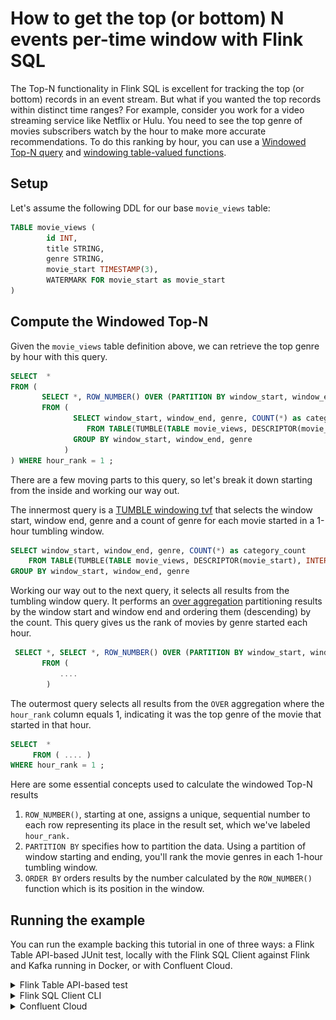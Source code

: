 <!-- title: How to get the top (or bottom) N events per-time window with Flink SQL -->
<!-- description: In this tutorial, learn how to get the top (or bottom) N events per-time window with Flink SQL, with step-by-step instructions and supporting code. -->

# How to get the top (or bottom) N events per-time window with Flink SQL

The Top-N functionality in Flink SQL is excellent for tracking the top (or bottom) records in an event stream.  But what if you wanted the top records within distinct time ranges?  For example, consider you work for a video streaming service like Netflix or Hulu.  You need to see the top genre of movies subscribers watch by the hour to make more accurate recommendations.  To do this ranking by hour, you can use a [Windowed Top-N query](https://nightlies.apache.org/flink/flink-docs-release-1.19/docs/dev/table/sql/queries/window-topn/) and [windowing table-valued functions](https://nightlies.apache.org/flink/flink-docs-release-1.19/docs/dev/table/sql/queries/window-tvf/).

## Setup

Let's assume the following DDL for our base `movie_views` table:

```sql
TABLE movie_views (
        id INT,
        title STRING,
        genre STRING,
        movie_start TIMESTAMP(3),
        WATERMARK FOR movie_start as movie_start
)
```

## Compute the Windowed Top-N

Given the `movie_views` table definition above, we can retrieve the top genre by hour with this query.

```sql
SELECT  *
FROM (
       SELECT *, ROW_NUMBER() OVER (PARTITION BY window_start, window_end ORDER BY category_count DESC ) as hour_rank
       FROM (
              SELECT window_start, window_end, genre, COUNT(*) as category_count
                 FROM TABLE(TUMBLE(TABLE movie_views, DESCRIPTOR(movie_start), INTERVAL '1' HOUR))
              GROUP BY window_start, window_end, genre
            )
) WHERE hour_rank = 1 ;
```
 
There are a few moving parts to this query, so let's break it down starting from the inside and working our way out.

The innermost query is a [TUMBLE windowing tvf](https://nightlies.apache.org/flink/flink-docs-release-1.19/docs/dev/table/sql/queries/window-tvf/#tumble) that selects the window start, window end, genre and a count of genre for each movie started in a 1-hour tumbling window.

```sql
SELECT window_start, window_end, genre, COUNT(*) as category_count
    FROM TABLE(TUMBLE(TABLE movie_views, DESCRIPTOR(movie_start), INTERVAL '1' HOUR))
GROUP BY window_start, window_end, genre
```

Working our way out to the next query, it selects all results from the tumbling window query.  It performs an [over aggregation](https://nightlies.apache.org/flink/flink-docs-release-1.19/docs/dev/table/sql/queries/over-agg/) partitioning results by the window start and window end and ordering them (descending) by the count.  This query gives us the rank of movies by genre started each hour.

```sql
 SELECT *, SELECT *, ROW_NUMBER() OVER (PARTITION BY window_start, window_end ORDER BY category_count DESC )
       FROM ( 
           ....
        )
```

The outermost query selects all results from the `OVER` aggregation where the `hour_rank` column equals 1, indicating it was the top genre of the movie that started in that hour.

```sql
SELECT  *
     FROM ( .... )
WHERE hour_rank = 1 ;
```

Here are some essential concepts used to calculate the windowed Top-N results

1. `ROW_NUMBER()`, starting at one, assigns a unique, sequential number to each row representing its place in the result set, which we've labeled `hour_rank.`
2. `PARTITION BY` specifies how to partition the data. Using a partition of window starting and ending, you'll rank the movie genres in each 1-hour tumbling window.
3. `ORDER BY` orders results by the number calculated by the `ROW_NUMBER()` function which is its position in the window.

## Running the example

You can run the example backing this tutorial in one of three ways: a Flink Table API-based JUnit test, locally with the Flink SQL Client 
against Flink and Kafka running in Docker, or with Confluent Cloud.

<details>
  <summary>Flink Table API-based test</summary>

  ### Prerequisites

  * Java 17, e.g., follow the OpenJDK installation instructions [here](https://openjdk.org/install/) if you don't have Java. 
  * Docker running via [Docker Desktop](https://docs.docker.com/desktop/) or [Docker Engine](https://docs.docker.com/engine/install/)

  ### Run the test

  Clone the `confluentinc/tutorials` GitHub repository (if you haven't already) and navigate to the `tutorials` directory:

  ```shell
  git clone git@github.com:confluentinc/tutorials.git
  cd tutorials
  ```

  Run the following command to execute [FlinkSqlTopNTest#testTopN](src/test/java/io/confluent/developer/FlinkSqlTopNTest.java):

  ```plaintext
  ./gradlew clean :windowed-top-N:flinksql:test
  ```

  The test starts Kafka and Schema Registry with [Testcontainers](https://testcontainers.com/), runs the Flink SQL commands
  above against a local Flink `StreamExecutionEnvironment`, and ensures that the aggregation results are what we expect.
</details>

<details>
  <summary>Flink SQL Client CLI</summary>

  ### Prerequisites

  * Docker running via [Docker Desktop](https://docs.docker.com/desktop/) or [Docker Engine](https://docs.docker.com/engine/install/)
  * [Docker Compose](https://docs.docker.com/compose/install/). Ensure that the command `docker compose version` succeeds.

  ### Run the commands

  Clone the `confluentinc/tutorials` GitHub repository (if you haven't already) and navigate to the `tutorials` directory:

  ```shell
  git clone git@github.com:confluentinc/tutorials.git
  cd tutorials
  ```

  Start Flink and Kafka:

  ```shell
  docker compose -f ./docker/docker-compose-flinksql.yml up -d
  ```

  Next, open the Flink SQL Client CLI:

  ```shell
  docker exec -it flink-sql-client sql-client.sh
  ```

  Finally, run following SQL statements to create the `movie_views` table backed by Kafka running in Docker, populate it with
  test data, and run the Top-N query.

  ```sql
  CREATE TABLE movie_views (
            id INT,
            title STRING,
            genre STRING,
            movie_start TIMESTAMP(3),
            WATERMARK FOR movie_start as movie_start
  ) WITH (
      'connector' = 'kafka',
      'topic' = 'movie_views',
      'properties.bootstrap.servers' = 'broker:9092',
      'scan.startup.mode' = 'earliest-offset',
      'key.format' = 'raw',
      'key.fields' = 'id',
      'value.format' = 'json',
      'value.fields-include' = 'EXCEPT_KEY'
  );
  ```

  ```sql
  INSERT INTO movie_views (id, title, genre, movie_start)
  VALUES (123, 'The Dark Knight', 'Action', TO_TIMESTAMP('2024-04-23 19:04:00')),
         (456, 'Avengers: Endgame', 'Action', TO_TIMESTAMP('2024-04-23 22:01:00')),
         (789, 'Inception', 'Sci-Fi', TO_TIMESTAMP('2024-04-23 20:24:00')),
         (147, 'Joker', 'Drama', TO_TIMESTAMP('2024-04-23 22:56:00')),
         (258, 'The Godfather', 'Crime', TO_TIMESTAMP('2024-04-23 19:13:00')),
         (369, 'Casablanca', 'Romance', TO_TIMESTAMP('2024-04-23 20:26:00')),
         (321, 'The Shawshank Redemption', 'Drama', TO_TIMESTAMP('2024-04-23 20:20:00')),
         (654, 'Forrest Gump', 'Drama', TO_TIMESTAMP('2024-04-23 21:54:00')),
         (135, 'Pulp Fiction', 'Crime', TO_TIMESTAMP('2024-04-23 22:09:00')),
         (246, 'The Godfather: Part II', 'Crime', TO_TIMESTAMP('2024-04-23 19:28:00')),
         (842, 'Toy Story 3', 'Animation', TO_TIMESTAMP('2024-04-23 23:12:00')),
         (931, 'Up', 'Animation', TO_TIMESTAMP('2024-04-23 22:17:00')),
         (624, 'The Lion King', 'Animation', TO_TIMESTAMP('2024-04-23 22:28:00')),
         (512, 'Star Wars: The Force Awakens', 'Sci-Fi', TO_TIMESTAMP('2024-04-23 20:42:00')),
         (678, 'The Matrix', 'Sci-Fi', TO_TIMESTAMP('2024-04-23 19:25:00')),
         (753, 'Interstellar', 'Sci-Fi', TO_TIMESTAMP('2024-04-23 20:14:00')),
         (834, 'Titanic', 'Romance', TO_TIMESTAMP('2024-04-23 20:25:00')),
         (333, 'The Pride of Archbishop Carroll', 'History', TO_TIMESTAMP('2024-04-24 03:37:00'));
  ```

  ```sql
  SELECT  *
  FROM (
      SELECT *, ROW_NUMBER() OVER (PARTITION BY window_start, window_end ORDER BY category_count DESC ) as hour_rank
      FROM (
          SELECT window_start, window_end, genre, COUNT(*) as category_count
          FROM TABLE(TUMBLE(TABLE movie_views, DESCRIPTOR(movie_start), INTERVAL '1' HOUR))
          GROUP BY window_start, window_end, genre
      )
  ) WHERE hour_rank = 1 ;
  ```

  The query output should look like this:

  ```plaintext
              window_start         window_end         genre      category_count    hour_rank 
          2024-04-23 19:00:00  2024-04-23 20:00:00    Crime           2               1 
          2024-04-23 20:00:00  2024-04-23 21:00:00    Sci-Fi          3               1 
          2024-04-23 21:00:00  2024-04-23 22:00:00    Drama           1               1 
          2024-04-23 22:00:00  2024-04-23 23:00:00    Animation       2               1 
          2024-04-23 23:00:00  2024-04-24 00:00:00    Animation       1               1   
  ```

  When you are finished, clean up the containers used for this tutorial by running:

  ```shell
  docker compose -f ./docker/docker-compose-flinksql.yml down
  ```
</details>

<details>
  <summary>Confluent Cloud</summary>

  ### Prerequisites

  * A [Confluent Cloud](https://confluent.cloud/signup) account
  * A Flink compute pool created in Confluent Cloud. Follow [this](https://docs.confluent.io/cloud/current/flink/get-started/quick-start-cloud-console.html) quick start to create one.

  ### Run the commands

  In the Confluent Cloud Console, navigate to your environment and then click the `Open SQL Workspace` button for the compute
  pool that you have created.

  Select the default catalog (Confluent Cloud environment) and database (Kafka cluster) to use with the dropdowns at the top right.

  Finally, run following SQL statements to create the `movie_views` table, populate it with test data, and run the windowed Top-N query.

  ```sql
  CREATE TABLE movie_views (
      id INT,
      title STRING,
      genre STRING,
      movie_start TIMESTAMP(3),
      WATERMARK FOR movie_start as movie_start
  )
  ```

  ```sql
  INSERT INTO movie_views (id, title, genre, movie_start)
  VALUES (123, 'The Dark Knight', 'Action', TO_TIMESTAMP('2024-04-23 19:04:00')),
         (456, 'Avengers: Endgame', 'Action', TO_TIMESTAMP('2024-04-23 22:01:00')),
         (789, 'Inception', 'Sci-Fi', TO_TIMESTAMP('2024-04-23 20:24:00')),
         (147, 'Joker', 'Drama', TO_TIMESTAMP('2024-04-23 22:56:00')),
         (258, 'The Godfather', 'Crime', TO_TIMESTAMP('2024-04-23 19:13:00')),
         (369, 'Casablanca', 'Romance', TO_TIMESTAMP('2024-04-23 20:26:00')),
         (321, 'The Shawshank Redemption', 'Drama', TO_TIMESTAMP('2024-04-23 20:20:00')),
         (654, 'Forrest Gump', 'Drama', TO_TIMESTAMP('2024-04-23 21:54:00')),
         (135, 'Pulp Fiction', 'Crime', TO_TIMESTAMP('2024-04-23 22:09:00')),
         (246, 'The Godfather: Part II', 'Crime', TO_TIMESTAMP('2024-04-23 19:28:00')),
         (842, 'Toy Story 3', 'Animation', TO_TIMESTAMP('2024-04-23 23:12:00')),
         (931, 'Up', 'Animation', TO_TIMESTAMP('2024-04-23 22:17:00')),
         (624, 'The Lion King', 'Animation', TO_TIMESTAMP('2024-04-23 22:28:00')),
         (512, 'Star Wars: The Force Awakens', 'Sci-Fi', TO_TIMESTAMP('2024-04-23 20:42:00')),
         (678, 'The Matrix', 'Sci-Fi', TO_TIMESTAMP('2024-04-23 19:25:00')),
         (753, 'Interstellar', 'Sci-Fi', TO_TIMESTAMP('2024-04-23 20:14:00')),
         (834, 'Titanic', 'Romance', TO_TIMESTAMP('2024-04-23 20:25:00')),
         (333, 'The Pride of Archbishop Carroll', 'History', TO_TIMESTAMP('2024-04-24 03:37:00'));
  ```

  ```sql
  SELECT  *
  FROM (
      SELECT *, ROW_NUMBER() OVER (PARTITION BY window_start, window_end ORDER BY category_count DESC ) as hour_rank
      FROM (
          SELECT window_start, window_end, genre, COUNT(*) as category_count
          FROM TABLE(TUMBLE(TABLE movie_views, DESCRIPTOR(movie_start), INTERVAL '1' HOUR))
          GROUP BY window_start, window_end, genre
      )
  ) WHERE hour_rank = 1 ;
  ```

  The query output should look like this:

  ![Query output](https://raw.githubusercontent.com/confluentinc/tutorials/master/windowed-top-N/flinksql/img/query-output.png)

</details>
